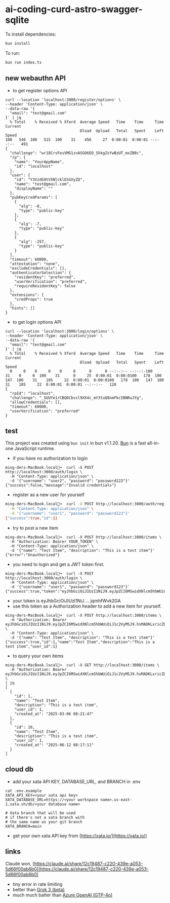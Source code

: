 # ai-coding-curd-astro-swagger-sqlite 

To install dependencies:

```bash
bun install
```

To run:

```bash
bun run index.ts
```

## new webauthn API

* to get register options API

```
curl --location 'localhost:3000/register/options' \
--header 'Content-Type: application/json' \
--data-raw '{
  "email": "test@gmail.com"
}' | jq
  % Total    % Received % Xferd  Average Speed   Time    Time     Time  Current
                                 Dload  Upload   Total   Spent    Left  Speed
100   546  100   515  100    31    456     27  0:00:01  0:00:01 --:--:--   491
{
  "challenge": "wr18CrsFesVMG1zvASGO6EO_ShkgZsYwBzUT_mxZB8c",
  "rp": {
    "name": "YourAppName",
    "id": "localhost"
  },
  "user": {
    "id": "Y3VzdG9tVXNlcklESGVyZQ",
    "name": "test@gmail.com",
    "displayName": ""
  },
  "pubKeyCredParams": [
    {
      "alg": -8,
      "type": "public-key"
    },
    {
      "alg": -7,
      "type": "public-key"
    },
    {
      "alg": -257,
      "type": "public-key"
    }
  ],
  "timeout": 60000,
  "attestation": "none",
  "excludeCredentials": [],
  "authenticatorSelection": {
    "residentKey": "preferred",
    "userVerification": "preferred",
    "requireResidentKey": false
  },
  "extensions": {
    "credProps": true
  },
  "hints": []
}
```
* to get login options API

```
curl --location 'localhost:3000/login/options' \
--header 'Content-Type: application/json' \
--data-raw '{
  "email": "test@gmail.com"
}' | jq
  % Total    % Received % Xferd  Average Speed   Time    Time     Time  Current
                                 Dload  Upload   Total   Spent    Left  Speed
  0     0    0     0    0     0      0      0 --:--:-- --:--:-100    31    0     0  100    31      0     25  0:00:01  0:00:0100   178  100   147  100    31    105     22  0:00:01  0:00:0100   178  100   147  100    31    105     22  0:00:01  0:00:01 --:--:--   128
{
  "rpId": "localhost",
  "challenge": "_SUUYe1rCBQ6Cbvsl9XX4c_mY3tuQ8nmFkcIBNRuJYg",
  "allowCredentials": [],
  "timeout": 60000,
  "userVerification": "preferred"
}
```



## test

This project was created using `bun init` in bun v1.1.20. [Bun](https://bun.sh) is a fast all-in-one JavaScript runtime.
* if you have no authorization to login
```
ming-ders-MacBook.local💩➜  curl -X POST http://localhost:3000/auth/login \
  -H "Content-Type: application/json" \
  -d '{"username": "user2", "password": "password123"}'
{"success":false,"message":"Invalid credentials"}
```

* register as a new user for yourself
```bash
ming-ders-MacBook.local💩➜  curl -X POST http://localhost:3000/auth/register \
  -H "Content-Type: application/json" \
  -d '{"username": "user1", "password": "password123"}'
{"success":true,"id":1}
```
* try to post a new item
```
ming-ders-MacBook.local💩➜  curl -X POST http://localhost:3000/items \
  -H "Authorization: Bearer YOUR_TOKEN" \
  -H "Content-Type: application/json" \
  -d '{"name": "Test Item", "description": "This is a test item"}'
{"error":"Unauthorized"}
```
* you need to login and get a JWT token first.
```
ming-ders-MacBook.local💩➜  curl -X POST http://localhost:3000/auth/login \
  -H "Content-Type: application/json" \
  -d '{"username": "user1", "password": "password123"}'
{"success":true,"token":"eyJhbGciOiJIUzI1NiJ9.eyJpZCI6MSwidXNlcm5hbWUiOiJ1c2VyMSJ9.hsMADKLxricZDq1Eu3mHKQH7fjRu8VFqjqmhfWvk2GA"}
```
* your token is eyJhbGciOiJIUzI1NiJ ... jqmhfWvk2GA
* use this token as a Authorization header to add a new item for yourself.
```
ming-ders-MacBook.local💩➜  curl -X POST http://localhost:3000/items \
  -H "Authorization: Bearer eyJhbGciOiJIUzI1NiJ9.eyJpZCI6MSwidXNlcm5hbWUiOiJ1c2VyMSJ9.hsMADKLxricZDq1Eu3mHKQH7fjRu8VFqjqmhfWvk2GA" \
  -H "Content-Type: application/json" \
  -d '{"name": "Test Item", "description": "This is a test item"}'
{"success":true,"id":1,"name":"Test Item","description":"This is a test item","user_id":1}
```
* to query your own items
```
ming-ders-MacBook.local💩➜  curl -X GET http://localhost:3000/items \
  -H "Authorization: Bearer eyJhbGciOiJIUzI1NiJ9.eyJpZCI6MSwidXNlcm5hbWUiOiJ1c2VyMSJ9.hsMADKLxricZDq1Eu3mHKQH7fjRu8VFqjqmhfWvk2GA" \
| jq
[
  {
    "id": 1,
    "name": "Test Item",
    "description": "This is a test item",
    "user_id": 1,
    "created_at": "2025-03-06 08:21:47"
  },
  {
    "id": 10,
    "name": "Test Item",
    "description": "This is a test item",
    "user_id": 1,
    "created_at": "2025-06-12 08:17:11"
  }
]
```

## cloud db

* add your xata API KEY, DATABASE_URL, and BRANCH in .env
```
cat .env.example
XATA_API_KEY=<your xata api key>
XATA_DATABASE_URL=https://<your workspace name>.us-east-1.xata.sh/db/<your database name>

# Xata branch that will be used
# if there's not a xata branch with
# the same name as your git branch
XATA_BRANCH=main
```
* get your own xata API key from [https://xata.io/](https://xata.io/)
## links

Claude won, [https://claude.ai/share/12c19487-c220-439e-a053-5d66f00ab6b0](https://claude.ai/share/12c19487-c220-439e-a053-5d66f00ab6b0)
* tiny error in rate limiting
* better than [Grok 3 (beta)](https://grok.com/share/bGVnYWN5_f85d5448-fc22-4a72-bc3e-335e89fffea2)
* much much batter than [Azure OpenAI (GTP-4o)](https://github.com/copilot/share/80055284-40c0-80b6-9100-084900084045)
